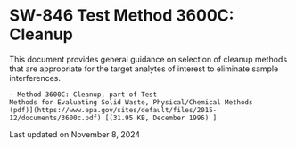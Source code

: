 
# SW-846 Test Method 3600C: Cleanup  


This document provides general guidance on selection of cleanup methods
that are appropriate for the target analytes of interest to eliminate
sample interferences.

    - Method 3600C: Cleanup, part of Test
    Methods for Evaluating Solid Waste, Physical/Chemical Methods
    (pdf)](https://www.epa.gov/sites/default/files/2015-12/documents/3600c.pdf) [(31.95 KB, December 1996) ] 

Last updated on November 8, 2024

